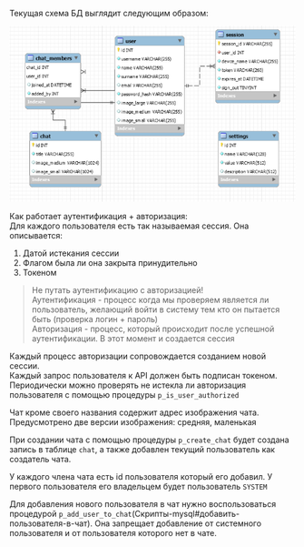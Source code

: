Текущая схема БД выглядит следующим образом:

![image](assets/db_01.png)

Как работает аутентификация + авторизация:  
Для каждого пользователя есть так называемая сессия. Она описывается:

1. Датой истекания сессии
2. Флагом была ли она закрыта принудительно
3. Токеном

> Не путать аутентификацию с авторизацией!  
> Аутентификация - процесс когда мы проверяем является ли пользователь, желающий войти в систему тем кто он пытается быть (проверка логин + пароль)  
> Авторизация - процесс, который происходит после успешной аутентификации. В этот момент и создается сессия

Каждый процесс авторизации сопровождается созданием новой сессии.  
Каждый запрос пользователя к API должен быть подписан токеном.  
Периодически можно проверять не истекла ли авторизация пользователя с помощью процедуры `p_is_user_authorized`

Чат кроме своего названия содержит адрес изображения чата. Предусмотрено две версии изображения: средняя, маленькая

При создании чата с помощью процедуры `p_create_chat` будет создана запись в таблице `chat`, а также добавлен текущий пользователь как создатель чата.

У каждого члена чата есть id пользователя который его добавил. У первого пользователя его владельцем будет пользователь `SYSTEM`

Для добавления нового пользователя в чат нужно воспользоваться процедурой `p_add_user_to_chat`(Скрипты-mysql#добавить-пользователя-в-чат). Она запрещает добавление от системного пользователя и от пользователя которого нет в чате.